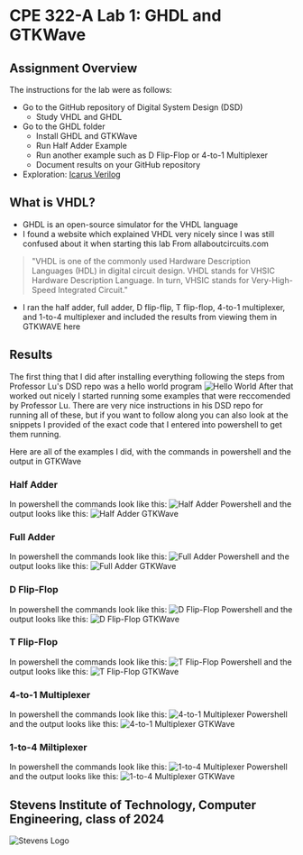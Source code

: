 # CPE 322-A Lab 1: GHDL and GTKWave

## Assignment Overview
The instructions for the lab were as follows:
* Go to the GitHub repository of Digital System Design (DSD)
  * Study VHDL and GHDL
* Go to the GHDL folder
  * Install GHDL and GTKWave
  * Run Half Adder Example
  * Run another example such as D Flip-Flop or 4-to-1 Multiplexer
  * Document results on your GitHub repository
* Exploration: [Icarus Verilog](https://en.wikipedia.org/wiki/Icarus_Verilog)

## What is VHDL?
* GHDL is an open-source simulator for the VHDL language
* I found a website which explained VHDL very nicely since I was still confused about it when starting this lab
From allaboutcircuits.com
> "VHDL is one of the commonly used Hardware Description Languages (HDL) in digital circuit design. VHDL stands for VHSIC Hardware Description Language. In turn, VHSIC stands for Very-High-Speed Integrated Circuit."
* I ran the half adder, full adder, D flip-flip, T flip-flop, 4-to-1 multiplexer, and 1-to-4 multiplexer and included the results from viewing them in GTKWAVE here

## Results
The first thing that I did after installing everything following the steps from Professor Lu's DSD repo was a hello world program
![Hello World](lab1helloworld.png)
After that worked out nicely I started running some examples that were reccomended by Professor Lu.
There are very nice instructions in his DSD repo for running all of these, but if you want to follow along you can also look at the snippets I provided of the exact code that I entered into powershell to get them running.

Here are all of the examples I did, with the commands in powershell and the output in GTKWave
### Half Adder
In powershell the commands look like this:
![Half Adder Powershell](lab1powershellHA.png)
and the output looks like this:
![Half Adder GTKWave](lab1gtkwaveHA.png)

### Full Adder
In powershell the commands look like this:
![Full Adder Powershell](lab1powershellFA.png)
and the output looks like this:
![Full Adder GTKWave](lab1gtkwaveFA.png)

### D Flip-Flop
In powershell the commands look like this:
![D Flip-Flop Powershell](lab1powershellDFF.png)
and the output looks like this:
![D Flip-Flop GTKWave](lab1gtkwaveDFF.png)

### T Flip-Flop
In powershell the commands look like this:
![T Flip-Flop Powershell](lab1powershellTFF.png)
and the output looks like this:
![T Flip-Flop GTKWave](lab1gtkwaveTFF.png)

### 4-to-1 Multiplexer
In powershell the commands look like this:
![4-to-1 Multiplexer Powershell](lab1powershell4to1multiplex.png)
and the output looks like this:
![4-to-1 Multiplexer GTKWave](lab1gtkwave4to1multiplex.png)

### 1-to-4 Miltiplexer
In powershell the commands look like this:
![1-to-4 Multiplexer Powershell](lat1powershell1to4multiplex.png)
and the output looks like this:
![1-to-4 Multiplexer GTKWave](lab1gtkwave1to4multiplex.png)

## Stevens Institute of Technology, Computer Engineering, class of 2024
![Stevens Logo](https://web.stevens.edu/news/newspoints/brand-logos/2020/Circular/Stevens-Circular-Logo-2020_RED.png)
